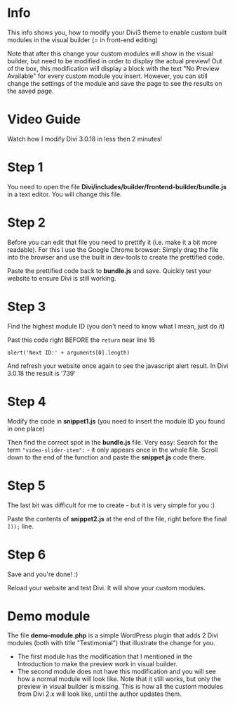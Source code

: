 # Info

This info shows you, how to modify your Divi3 theme to enable custom built modules in the visual builder (= in front-end editing)

Note that after this change your custom modules will show in the visual builder, but need to be modified in order to display the actual preview!
Out of the box, this modification will display a block with the text "No Preview Available" for every custom module you insert. However, you can still change the settings of the module and save the page to see the results on the saved page.

# Video Guide
Watch how I modify Divi 3.0.18 in less then 2 minutes!



# Step 1
You need to open the file **Divi/includes/builder/frontend-builder/bundle.js** in a text editor. You will change this file.

# Step 2
Before you can edit that file you need to prettify it (i.e. make it a bit more readable). For this I use the Google Chrome browser: Simply drag the file into the browser and use the built in dev-tools to create the prettified code.

Paste the prettified code back to **bundle.js** and save. Quickly test your website to ensure Divi is still working.

# Step 3
Find the highest module ID (you don't need to know what I mean, just do it)

Past this code right BEFORE the `return` near line 16

    alert('Next ID:' + arguments[0].length)

And refresh your website once again to see the javascript alert result.
In Divi 3.0.18 the result is '739'

# Step 4
Modify the code in **snippet1.js** (you need to insert the module ID you found in one place)

Then find the correct spot in the **bundle.js** file. Very easy: Search for the term `"video-slider-item":` - it only appears once in the whole file. Scroll down to the end of the function and paste the **snippet.js** code there.

# Step 5
The last bit was difficult for me to create - but it is very simple for you :)

Paste the contents of **snippet2.js** at the end of the file, right before the final `]));` line.

# Step 6
Save and you're done! :)

Reload your website and test Divi. It will show your custom modules.

# Demo module
The file **demo-module.php** is a simple WordPress plugin that adds 2 Divi modules (both with title "Testimonial") that illustrate the change for you.

- The first module has the modification that I mentioned in the Introduction to make the preview work in visual builder.
- The second module does not have this modification and you will see how a normal module will look like. Note that it still works, but only the preview in visual builder is missing. This is how all the custom modules from Divi 2.x will look like, until the author updates them.
